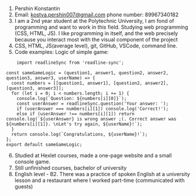 1. Pershin Konstantin
2. Email: kostya.pershin007@gmail.com  phone number: 89967340182
3. I am a 2nd year student at the Polytechnic University, I am fond of programming and want to work in this field. Studying web programming (CSS, HTML, JS). I like programming in itself, and the web precisely because you interact most with the visual component of the project
4. CSS, HTML, JS(average level), git, GitHub, VSCode, command line.
5. Code examples: 
    Logic of simple game:
```
    import readlineSync from 'readline-sync';

const sameGameLogic = (question1, answer1, question2, answer2, question3, answer3, userName) => {
  const numbers = [[question1, answer1], [question2, answer2], [question3, answer3]];
  for (let i = 0; i < numbers.length; i += 1) {
    console.log(`Question: ${numbers[i][0]}`);
    const userAnswer = readlineSync.question('Your answer: ');
    if (userAnswer === numbers[i][1]) console.log('Correct!');
    else if (userAnswer !== numbers[i][1]) return console.log(`${userAnswer} is wrong answer ;(. Correct answer was ${numbers[i][1]}. \nLet's try again, ${userName}!`);
  }
  return console.log(`Congratulations, ${userName}!`);
};
export default sameGameLogic;
```
6. Studied at Hexlet courses, made a one-page website and a small console game.
7. Still unfinished courses, bachelor of university
8. English level - B2. There was a practice of spoken English at a university lesson and a restaurant where I worked part-time (communicated with guests)
    
